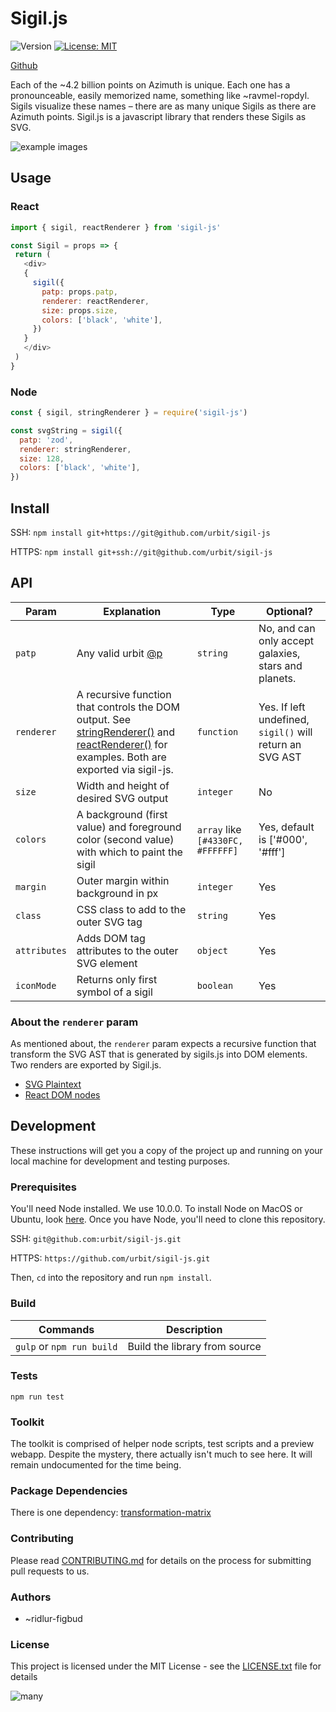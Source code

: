 # Sigil.js

![Version](https://img.shields.io/npm/v/urbit-sigil-js.svg)
[![License: MIT](https://img.shields.io/badge/License-MIT-yellow.svg)](https://opensource.org/licenses/MIT)

[Github](https://github.com/urbit/sigil-js)

Each of the ~4.2 billion points on Azimuth is unique. Each one has a pronounceable, easily memorized name, something like ~ravmel-ropdyl. Sigils visualize these names – there are as many unique Sigils as there are Azimuth points. Sigil.js is a javascript library that renders these Sigils as SVG.

![example images](https://github.com/urbit/sigil-js/blob/master/docs/a.png?raw=true)

## Usage


### React
 ```js
 import { sigil, reactRenderer } from 'sigil-js'

const Sigil = props => {
  return (
    <div>
    {
      sigil({
        patp: props.patp,
        renderer: reactRenderer,
        size: props.size,
        colors: ['black', 'white'],
      })
    }
    </div>
  )
}
 ```

### Node
```js
const { sigil, stringRenderer } = require('sigil-js')

const svgString = sigil({
  patp: 'zod',
  renderer: stringRenderer,
  size: 128,
  colors: ['black', 'white'],
})
```


## Install

SSH: `npm install git+https://git@github.com/urbit/sigil-js`

HTTPS: `npm install git+ssh://git@github.com/urbit/sigil-js`

## API

|Param|Explanation|Type|Optional?
|-----|-----------|----|---------
|`patp`|Any valid urbit [@p](https://urbit.org/docs/learn/hoon/hoon-tutorial/nouns)                                                                        |`string`|No, and can only accept galaxies, stars and planets.
|`renderer`| A recursive function that controls the DOM output. See [stringRenderer()](https://github.com/urbit/sigil-js/blob/master/stringRenderer.js) and [reactRenderer()](https://github.com/urbit/sigil-js/blob/master/reactRenderer.js) for examples. Both are exported via sigil-js.|`function`| Yes. If left undefined, `sigil()` will return an SVG AST
|`size`| Width and height of desired SVG output| `integer`| No |
|`colors`| A background (first value) and foreground color (second value) with which to paint the sigil| `array` like `[#4330FC, #FFFFFF]`| Yes, default is ['#000', '#fff']
|`margin`| Outer margin within background in px| `integer` | Yes
|`class`| CSS class to add to the outer SVG tag| `string` | Yes
|`attributes`| Adds DOM tag attributes to the outer SVG element| `object` | Yes
|`iconMode`| Returns only first symbol of a sigil| `boolean` | Yes

 ### About the `renderer` param

 As mentioned about, the `renderer` param expects a recursive function that transform the SVG AST that is generated by sigils.js into DOM elements. Two renders are exported by Sigil.js.
 - [SVG Plaintext](https://github.com/urbit/sigil-js/src/stringRenderer.js)
 - [React DOM nodes](https://github.com/urbit/sigil-js/src/reactRenderer.js)

## Development
These instructions will get you a copy of the project up and running on your local machine for development and testing purposes.

### Prerequisites
You'll need Node installed. We use 10.0.0. To install Node on MacOS or Ubuntu, look [here](https://nodesource.com/blog/installing-node-js-tutorial-using-nvm-on-mac-os-x-and-ubuntu/). Once you have Node, you'll need to clone this repository.

SSH: `git@github.com:urbit/sigil-js.git`

HTTPS: `https://github.com/urbit/sigil-js.git`

Then, `cd` into the repository and run `npm install`.

### Build

|Commands              | Description                                   |
| -------------------- | --------------------------------------------- |
|`gulp` or `npm run build`| Build the library from source              |

### Tests

`npm run test`

### Toolkit

The toolkit is comprised of helper node scripts, test scripts and a preview webapp. Despite the mystery, there actually isn't much to see here. It will remain undocumented for the time being.

### Package Dependencies
There is one dependency: [transformation-matrix](https://www.npmjs.com/package/transformation-matrix)

### Contributing
Please read [CONTRIBUTING.md](https://github.com/urbit/sigil-js/CONTRIBUTING.md) for details on the process for submitting pull requests to us.

### Authors
- ~ridlur-figbud

### License
This project is licensed under the MIT License - see the [LICENSE.txt](https://github.com/urbit/sigil-js/LICENSE.md) file for details

![many](https://github.com/urbit/sigil-js/blob/master/docs/outro.png?raw=true)
